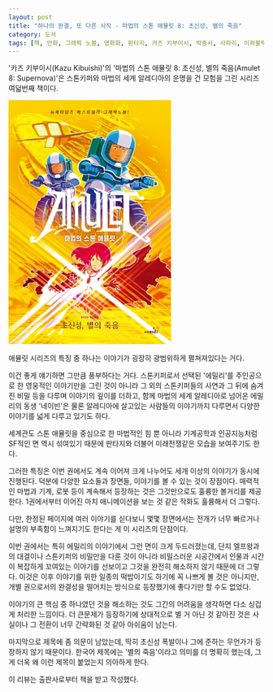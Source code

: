 ```yaml
---
layout: post
title: "하나의 완결, 또 다른 시작 - 마법의 스톤 애뮬릿 8: 초신성, 별의 죽음"
category: 도서
tags: [책, 만화, 그래픽 노블, 영화화, 판타지, 카즈 키부이시, 박중서, 사파리, 이퍼블릭, 서평]
---
```


'카즈 키부이시(Kazu Kibuishi)'의
'마법의 스톤 애뮬릿 8: 초신성, 별의 죽음(Amulet 8: Supernova)'은
스톤키퍼와 마법의 세계 알레디아의 운명을 건 모험을 그린 시리즈 여덟번째 책이다.

![표지](/images/amulet-8-supernova-comic-book-h480.jpg)

애뮬릿 시리즈의 특징 중 하나는 이야기가 굉장히 광범위하게 펼쳐져있다는 거다.

이건 좋게 얘기하면 그만큼 풍부하다는 거다.
스톤키퍼로서 선택된 '에밀리'를 주인공으로 한 영웅적인 이야기만을 그린 것이 아니라
그 외의 스톤키퍼들의 사연과 그 뒤에 숨겨진 비밀 등을 다루며 이야기의 깊이를 더하고,
함께 마법의 세계 알레디아로 넘어온 에밀리의 동생 '네이빈'은 물론
알레디아에 살고있는 사람들의 이야기까지 다루면서 다양한 이야기를 넓게 다루고 있기도 하다.

세계관도 스톤 애뮬릿을 중심으로 한 마법적인 힘 뿐 아니라
기계공학과 인공지능처럼 SF적인 면 역시 섞여있기 때문에
판타지와 더불어 미래전쟁같은 모습을 보여주기도 한다.

그러한 특징은 이번 권에서도 계속 이어져 크게 나누어도 세개 이상의 이야기가 동시에 진행된다.
덕분에 다양한 요소들과 장면들, 이야기를 볼 수 있는 것이 장점이다.
매력적인 마법과 기계, 로봇 등이 계속해서 등장하는 것은
그것만으로도 훌륭한 볼거리를 제공한다.
1권에서부터 이어진 마치 애니메이션을 보는 것 같은 작화도 훌륭해서 더 그렇다.

다만, 한정된 페이지에 여러 이야기를 싣다보니
몇몇 장면에서는 전개가 너무 빠르거나 설명의 부족함이 느껴지기도 한다는 게 이 시리즈의 단점이다.

이번 권에서는 특히 에밀리의 이야기에서 그런 면이 크게 두드러졌는데,
단지 엘프왕과의 대결이나 스톤키퍼의 비밀만을 다룬 것이 아니라
비밀스러운 시공간에서 인물과 시간이 복잡하게 꼬여있는 이야기를 선보이고
그것을 완전히 해소하지 않기 때문에 더 그렇다.
이것은 이후 이야기를 위한 일종의 떡밥이기도 하기에 꼭 나쁘게 볼 것은 아니지만,
개별 권으로서의 완결성을 떨어치는 방식으로 등장했기에 좋다기만 할 수도 없었다.

이야기의 큰 핵심 중 하나였던 것을 해소하는 것도
그간의 어려움을 생각하면 다소 싱겁게 처리한 느낌이다.
더 큰문제가 등장하기에 상대적으로 별 거 아닌 것 같아진 것은 사실이나
그 전환이 너무 간략화된 것 같아 아쉬움이 남는다.

마지막으로 제목에 좀 의문이 남았는데,
딱히 초신성 폭발이나 그에 준하는 무언가가 등장하지 않기 때문이다.
한국어 제목에는 '별의 죽음'이라고 의미를 더 명확히 했는데,
그게 더욱 왜 이런 제목이 붙었는지 의아하게 한다.



<div class="im im-info">
이 리뷰는 출판사로부터 책을 받고 작성했다.
</div>
